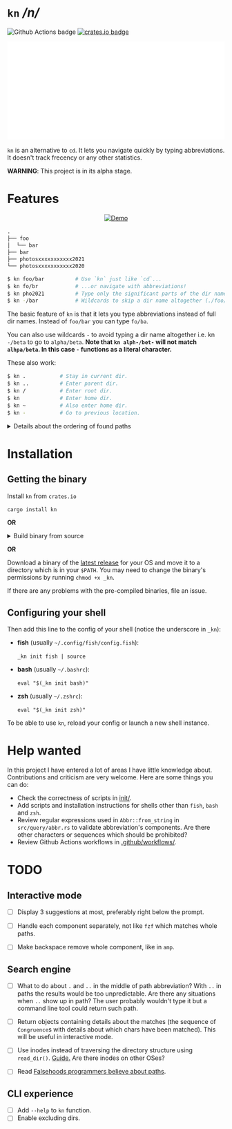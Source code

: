 # `kn` */n/*

![Github Actions badge](https://github.com/micouy/kn/actions/workflows/tests.yml/badge.svg)
[![crates.io badge](https://img.shields.io/crates/v/kn.svg)](https://crates.io/crates/kn)

<p align="center">
<img src="assets/demo.svg" />
</p>

`kn` is an alternative to `cd`. It lets you navigate quickly by typing abbreviations. It doesn't track frecency or any other statistics.

**WARNING**: This project is in its alpha stage.


# Features

<p align="center">
<a href="https://asciinema.org/a/406626?speed=2"><img src="https://asciinema.org/a/406626.svg" alt="Demo" /></a>
</p>

```
.
├── foo
│  └── bar
├── bar
├── photosxxxxxxxxxxx2021
└── photosxxxxxxxxxxx2020
```


```bash
$ kn foo/bar          # Use `kn` just like `cd`...
$ kn fo/br            # ...or navigate with abbreviations!
$ kn pho2021          # Type only the significant parts of the dir name. You can skip the middle part.
$ kn -/bar            # Wildcards to skip a dir name altogether (./foo/bar/).
```

The basic feature of `kn` is that it lets you type abbreviations instead of full dir names. Instead of `foo/bar` you can type `fo/ba`.

You can also use wildcards `-` to avoid typing a dir name altogether i.e. kn `-/beta` to go to `alpha/beta`. **Note that `kn alph-/bet-` will not match `alhpa/beta`. In this case `-` functions as a literal character.**

These also work:

```bash
$ kn .           # Stay in current dir.
$ kn ..          # Enter parent dir.
$ kn /           # Enter root dir.
$ kn             # Enter home dir.
$ kn ~           # Also enter home dir.
$ kn -           # Go to previous location.
```

<details>
<summary>Details about the ordering of found paths</summary>
If `kn` finds many matching paths with the same number of components it orders them in such a way:

1. Complete matches before partial matches. All matches by wildcards are equal. There can't be a wildcard and a complete/partial match at the same depth.
2. Partial matches with smaller Levenshtein distance first.
3. The first component (the component at the smallest depth) is the most significant and so on.

Running `kn a/-/b` on paths below returns them in the following order:

```
apple/x/b      Partial(4) / Wildcard / Complete      1.
               =            =          !=
apple/y/bee    Partial(4) / Wildcard / Partial(_)    2.
```

```
apple/x/bo     Partial(4) / Wildcard / Partial(1)    1.
               =            =          !=
apple/y/bee    Partial(4) / Wildcard / Partial(2)    2.
```

```
a/x/bo         Complete   / Wildcard / Partial(1)    1.
               !=           -          -
apple/y/b      Partial(4) / Wildcard / Complete      2.
```
</details>


# Installation

## Getting the binary

Install `kn` from `crates.io`

```bash
cargo install kn
```

**OR**

<details>
<summary>Build binary from source</summary>

1. `git clone https://github.com/micouy/kn.git`
2. `cd kn`
3. Put the binary in a folder that is in `PATH`:

   `cargo build -Z unstable-options --out-dir DIR_IN_PATH --release`

   Or just build it and copy the binary to that dir:

   `cargo build --release`

   `cp target/release/_kn DIR_IN_PATH`
</details>

**OR**

Download a binary of the [latest release](https://github.com/micouy/kn/releases/latest) for your OS and move it to a directory which is in your `$PATH`. You may need to change the binary's permissions by running `chmod +x _kn`.

If there are any problems with the pre-compiled binaries, file an issue.


## Configuring your shell

Then add this line to the config of your shell (notice the underscore in `_kn`):

* **fish** (usually `~/.config/fish/config.fish`):

  `_kn init fish | source`
* **bash** (usually `~/.bashrc`):

  `eval "$(_kn init bash)"`

* **zsh** (usually `~/.zshrc`):

  `eval "$(_kn init zsh)"`

To be able to use `kn`, reload your config or launch a new shell instance.


# Help wanted

In this project I have entered a lot of areas I have little knowledge about. Contributions and criticism are very welcome. Here are some things you can do:

- Check the correctness of scripts in [init/](init/).
- Add scripts and installation instructions for shells other than `fish`, `bash` and `zsh`.
- Review regular expressions used in `Abbr::from_string` in `src/query/abbr.rs` to validate abbreviation's components. Are there other characters or sequences which should be prohibited?
- Review Github Actions workflows in [.github/workflows/](.github/workflows/).


# TODO

## Interactive mode

- [ ] Display 3 suggestions at most, preferably right below the prompt.
- [ ] Handle each component separately, not like `fzf` which matches whole paths.
- [ ] Make backspace remove whole component, like in `amp`.


## Search engine

- [ ] What to do about `.` and `..` in the middle of path abbreviation? With `..` in paths the results would be too unpredictable. Are there any situations when `..` show up in path? The user probably wouldn't type it but a command line tool could return such path.
- [ ] Return objects containing details about the matches (the sequence of `Congruence`s with details about which chars have been matched). This will be useful in interactive mode.
- [ ] Use inodes instead of traversing the directory structure using `read_dir()`. [Guide.](https://fasterthanli.me/series/reading-files-the-hard-way) Are there inodes on other OSes?
- [ ] Read [Falsehoods programmers believe about paths](https://yakking.branchable.com/posts/falsehoods-programmers-believe-about-file-paths/).


## CLI experience

- [ ] Add `--help` to `kn` function.
- [ ] Enable excluding dirs.
